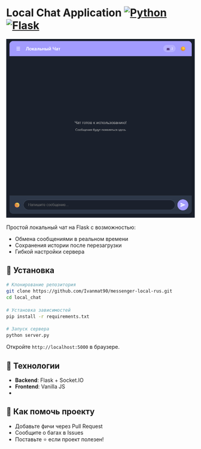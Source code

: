 # Local Chat Application [![Python](https://img.shields.io/badge/Python-3.8%2B-blue)](https://python.org) [![Flask](https://img.shields.io/badge/Flask-2.0%2B-lightgrey)](https://flask.palletsprojects.com/)

![Chat Preview](preview.png) <!-- Добавьте скриншот интерфейса -->

Простой локальный чат на Flask с возможностью:
- Обмена сообщениями в реальном времени
- Сохранения истории после перезагрузки
- Гибкой настройки сервера

## 🚀 Установка
```bash
# Клонирование репозитория
git clone https://github.com/Ivanmat90/messenger-local-rus.git
cd local_chat

# Установка зависимостей
pip install -r requirements.txt

# Запуск сервера
python server.py
```
Откройте `http://localhost:5000` в браузере.

## 🔧 Технологии
- **Backend**: Flask + Socket.IO
- **Frontend**: Vanilla JS
- 
## 🤝 Как помочь проекту
- Добавьте фичи через Pull Request
- Сообщите о багах в Issues
- Поставьте ⭐ если проект полезен!
